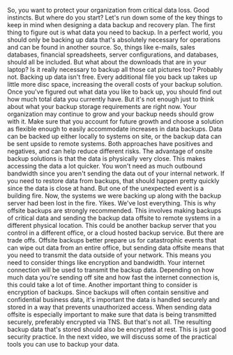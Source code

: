 So, you want to protect your organization from critical data loss. Good
instincts. But where do you start? Let's run down some of the key things to keep
in mind when designing a data backup and recovery plan. The first thing to
figure out is what data you need to backup. In a perfect world, you should only
be backing up data that's absolutely necessary for operations and can be found
in another source. So, things like e-mails, sales databases, financial
spreadsheets, server configurations, and databases, should all be included. But
what about the downloads that are in your laptop? Is it really necessary to
backup all those cat pictures too? Probably not. Backing up data isn't free.
Every additional file you back up takes up little more disc space, increasing
the overall costs of your backup solution. Once you've figured out what data you
like to back up, you should find out how much total data you currently have. But
it's not enough just to think about what your backup storage requirements are
right now. Your organization may continue to grow and your backup needs should
grow with it. Make sure that you account for future growth and choose a solution
as flexible enough to easily accommodate increases in data backups. Data can be
backed up either locally to systems on site, or the backup data can be sent
upside to remote systems. Both approaches have positives and negatives, and can
help reduce different risks. The advantage of onsite backup solutions is that
the data is physically very close. This makes accessing the data a lot quicker.
You won't need as much outbound bandwidth since you aren't sending the data out
of your internal network. If you need to restore data from backups, that should
happen pretty quickly since the data is close at hand. But one of the unexpected
event is a building fire. Now, the systems we were backing up along with the
backup server had been lost in the fire. Yikes. We've lost everything. This is
why offsite backups are strongly recommended. This involves making backups of
critical data and sending the backup data offsite to remote systems in a
different physical location. This could be another backup server that you
control in a different office, or a cloud hosted backup service. But there are
trade offs. Offsite backups better prepare us for catastrophic events that can
wipe out data from an entire office, but sending data offsite means that you
need to transmit the data outside of your network. This means you need to
consider things like encryption and bandwidth. Your internet connection will be
used to transmit the backup data. Depending on how much data you're sending off
site and how fast the internet connection is, this could take a lot of time.
Another important thing to consider is encryption of backups. Since backups will
often contain sensitive and confidential business data, it's important the data
is handled securely and stored in a way that prevents unauthorized access. When
sending data offsite is especially important to make sure that data is being
transmitted securely, preferably encrypted via TNS. But that's not all. The
resulting backup data that's stored should also be encrypted at rest. This is
just good security practice. In the next video, we will discuss some of the
practical tools you can use to backup your data.